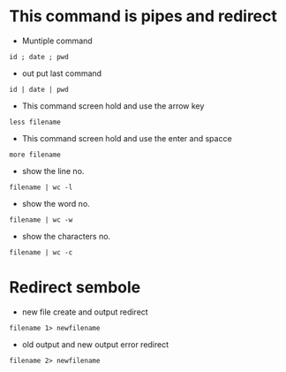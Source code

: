 # This command is pipes and redirect
- Muntiple command 
```
id ; date ; pwd 
```
- out put last command 
```
id | date | pwd
```
- This command screen hold and use the arrow key
```
less filename
```
- This command screen hold and use the enter and spacce 
```
more filename 
```
- show the line no.
```
filename | wc -l
```
- show the word no.
``` 
filename | wc -w 
```
- show the characters no. 
``` 
filename | wc -c 
```
# Redirect sembole
- new file create and output redirect
```
filename 1> newfilename 
```
- old output and new output error redirect
```
filename 2> newfilename 
```
